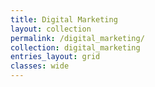 ```yaml
---
title: Digital Marketing
layout: collection
permalink: /digital_marketing/
collection: digital_marketing
entries_layout: grid
classes: wide
---
```

